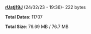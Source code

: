 [**rUatj19J**](/data/rUatj19J.txt) (24/02/23 - 19:36)- 222 bytes

**Total Datas**: 11707

**Total Size**: 76.69 MB / 76.7 MB